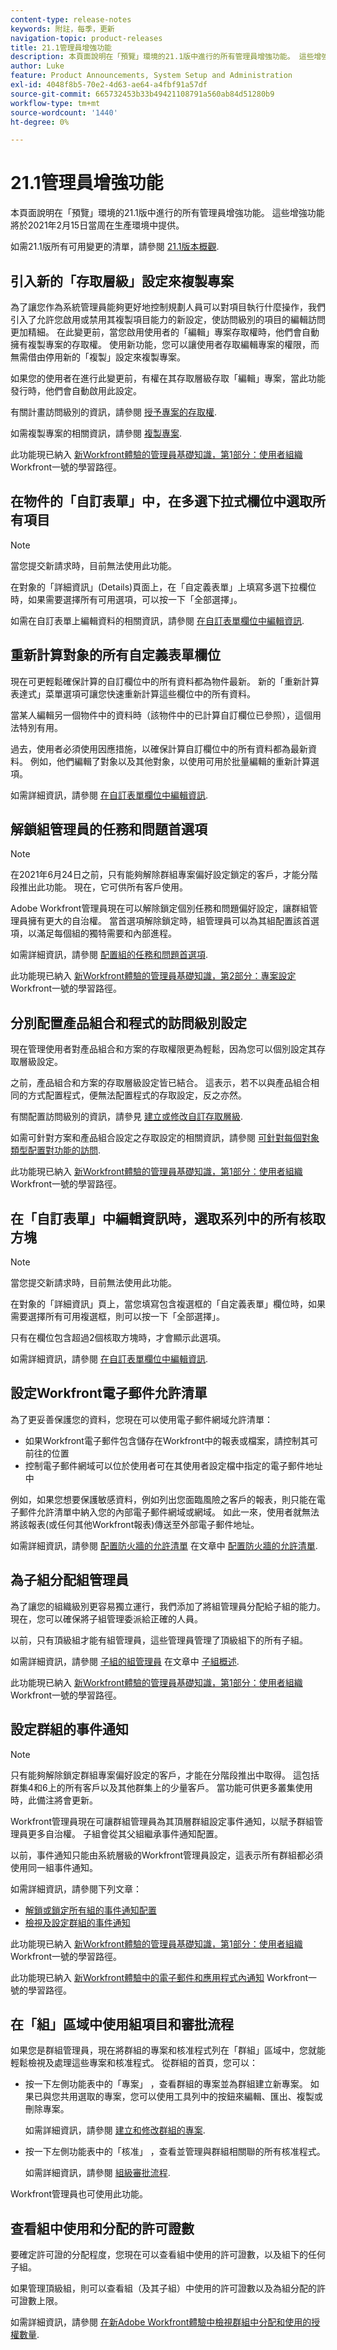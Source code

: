 ```yaml
---
content-type: release-notes
keywords: 附註，每季，更新
navigation-topic: product-releases
title: 21.1管理員增強功能
description: 本頁面說明在「預覽」環境的21.1版中進行的所有管理員增強功能。 這些增強功能將於2021年2月15日當周在生產環境中提供。
author: Luke
feature: Product Announcements, System Setup and Administration
exl-id: 4048f8b5-70e2-4d63-ae64-a4fbf91a57df
source-git-commit: 665732453b33b49421108791a560ab84d51280b9
workflow-type: tm+mt
source-wordcount: '1440'
ht-degree: 0%

---
```


# 21.1管理員增強功能

本頁面說明在「預覽」環境的21.1版中進行的所有管理員增強功能。 這些增強功能將於2021年2月15日當周在生產環境中提供。

如需21.1版所有可用變更的清單，請參閱 [21.1版本概觀](../../../product-announcements/product-releases/21.1-release-activity/21-1-release-overview.md).

## 引入新的「存取層級」設定來複製專案

為了讓您作為系統管理員能夠更好地控制規劃人員可以對項目執行什麼操作，我們引入了允許您啟用或禁用其複製項目能力的新設定，使訪問級別的項目的編輯訪問更加精細。 在此變更前，當您啟用使用者的「編輯」專案存取權時，他們會自動擁有複製專案的存取權。 使用新功能，您可以讓使用者存取編輯專案的權限，而無需借由停用新的「複製」設定來複製專案。

如果您的使用者在進行此變更前，有權在其存取層級存取「編輯」專案，當此功能發行時，他們會自動啟用此設定。

有關計畫訪問級別的資訊，請參閱 [授予專案的存取權](../../../administration-and-setup/add-users/configure-and-grant-access/grant-access-projects.md).

如需複製專案的相關資訊，請參閱 [複製專案](../../../manage-work/projects/manage-projects/copy-project.md).

此功能現已納入 [新Workfront體驗的管理員基礎知識，第1部分：使用者組織](https://one.workfront.com/s/learningpath3/administrator-fundamentals-in-the-new-workfront-experience-part-2-user-organizat-MCUPSLH2M2WBDTFI2VKSRE2BRGKY) Workfront一號的學習路徑。

## 在物件的「自訂表單」中，在多選下拉式欄位中選取所有項目

>[!NOTE]
>
>當您提交新請求時，目前無法使用此功能。

在對象的「詳細資訊」(Details)頁面上，在「自定義表單」上填寫多選下拉欄位時，如果需要選擇所有可用選項，可以按一下「全部選擇」。

如需在自訂表單上編輯資料的相關資訊，請參閱 [在自訂表單欄位中編輯資訊](../../../workfront-basics/work-with-custom-forms/edit-custom-forms.md).

## 重新計算對象的所有自定義表單欄位

現在可更輕鬆確保計算的自訂欄位中的所有資料都為物件最新。 新的「重新計算表達式」菜單選項可讓您快速重新計算這些欄位中的所有資料。

當某人編輯另一個物件中的資料時（該物件中的已計算自訂欄位已參照），這個用法特別有用。

過去，使用者必須使用因應措施，以確保計算自訂欄位中的所有資料都為最新資料。 例如，他們編輯了對象以及其他對象，以使用可用於批量編輯的重新計算選項。

如需詳細資訊，請參閱 [在自訂表單欄位中編輯資訊](../../../workfront-basics/work-with-custom-forms/edit-custom-forms.md).

## 解鎖組管理員的任務和問題首選項

>[!NOTE]
>
>在2021年6月24日之前，只有能夠解除群組專案偏好設定鎖定的客戶，才能分階段推出此功能。 現在，它可供所有客戶使用。

Adobe Workfront管理員現在可以解除鎖定個別任務和問題偏好設定，讓群組管理員擁有更大的自治權。 當首選項解除鎖定時，組管理員可以為其組配置該首選項，以滿足每個組的獨特需要和內部進程。

如需詳細資訊，請參閱 [配置組的任務和問題首選項](../../../administration-and-setup/manage-groups/create-and-manage-groups/configure-task-issue-preferences-group.md).

此功能現已納入 [新Workfront體驗的管理員基礎知識，第2部分：專案設定](https://one.workfront.com/s/learningpath3/administrator-fundamentals-in-the-new-workfront-experience-part-1-project-workfl-MCTBVZ3Q3J5RHNLIPPZPFSQRLKUY) Workfront一號的學習路徑。

## 分別配置產品組合和程式的訪問級別設定

現在管理使用者對產品組合和方案的存取權限更為輕鬆，因為您可以個別設定其存取層級設定。

之前，產品組合和方案的存取層級設定皆已結合。 這表示，若不以與產品組合相同的方式配置程式，便無法配置程式的存取設定，反之亦然。

有關配置訪問級別的資訊，請參見 [建立或修改自訂存取層級](../../../administration-and-setup/add-users/configure-and-grant-access/create-modify-access-levels.md).

如需可針對方案和產品組合設定之存取設定的相關資訊，請參閱 [可針對每個對象類型配置對功能的訪問](../../../administration-and-setup/add-users/access-levels-and-object-permissions/configurable-functionality-in-each-access-level-by-object-type.md).

此功能現已納入 [新Workfront體驗的管理員基礎知識，第1部分：使用者組織](https://one.workfront.com/s/learningpath3/administrator-fundamentals-in-the-new-workfront-experience-part-2-user-organizat-MCUPSLH2M2WBDTFI2VKSRE2BRGKY) Workfront一號的學習路徑。

## 在「自訂表單」中編輯資訊時，選取系列中的所有核取方塊

>[!NOTE]
>
>當您提交新請求時，目前無法使用此功能。

在對象的「詳細資訊」頁上，當您填寫包含複選框的「自定義表單」欄位時，如果需要選擇所有可用複選框，則可以按一下「全部選擇」。

只有在欄位包含超過2個核取方塊時，才會顯示此選項。

如需詳細資訊，請參閱 [在自訂表單欄位中編輯資訊](../../../workfront-basics/work-with-custom-forms/edit-custom-forms.md).

## 設定Workfront電子郵件允許清單

為了更妥善保護您的資料，您現在可以使用電子郵件網域允許清單：

* 如果Workfront電子郵件包含儲存在Workfront中的報表或檔案，請控制其可前往的位置
* 控制電子郵件網域可以位於使用者可在其使用者設定檔中指定的電子郵件地址中

例如，如果您想要保護敏感資料，例如列出您面臨風險之客戶的報表，則只能在電子郵件允許清單中納入您的內部電子郵件網域或網域。 如此一來，使用者就無法將該報表(或任何其他Workfront報表)傳送至外部電子郵件地址。

如需詳細資訊，請參閱 [配置防火牆的允許清單](../../../administration-and-setup/get-started-wf-administration/configure-your-firewall.md#configur) 在文章中 [配置防火牆的允許清單](../../../administration-and-setup/get-started-wf-administration/configure-your-firewall.md).

## 為子組分配組管理員

為了讓您的組織級別更容易獨立運行，我們添加了將組管理員分配給子組的能力。 現在，您可以確保將子組管理委派給正確的人員。

以前，只有頂級組才能有組管理員，這些管理員管理了頂級組下的所有子組。

如需詳細資訊，請參閱 [子組的組管理員](../../../administration-and-setup/manage-groups/groups-overview/subgroups.md#for) 在文章中 [子組概述](../../../administration-and-setup/manage-groups/groups-overview/subgroups.md).

此功能現已納入 [新Workfront體驗的管理員基礎知識，第1部分：使用者組織](https://one.workfront.com/s/learningpath3/administrator-fundamentals-in-the-new-workfront-experience-part-2-user-organizat-MCUPSLH2M2WBDTFI2VKSRE2BRGKY) Workfront一號的學習路徑。

## 設定群組的事件通知

>[!NOTE]
>
>只有能夠解除鎖定群組專案偏好設定的客戶，才能在分階段推出中取得。 這包括群集4和6上的所有客戶以及其他群集上的少量客戶。 當功能可供更多叢集使用時，此備注將會更新。

Workfront管理員現在可讓群組管理員為其頂層群組設定事件通知，以賦予群組管理員更多自治權。 子組會從其父組繼承事件通知配置。

以前，事件通知只能由系統層級的Workfront管理員設定，這表示所有群組都必須使用同一組事件通知。

如需詳細資訊，請參閱下列文章：

* [解鎖或鎖定所有組的事件通知配置](../../../administration-and-setup/manage-workfront/emails/unlock-configuration-of-event-notifications-for-groups.md)
* [檢視及設定群組的事件通知](../../../administration-and-setup/manage-groups/create-and-manage-groups/view-and-configure-event-notifications-group.md)

此功能現已納入 [新Workfront體驗的管理員基礎知識，第1部分：使用者組織](https://one.workfront.com/s/learningpath3/administrator-fundamentals-in-the-new-workfront-experience-part-2-user-organizat-MCUPSLH2M2WBDTFI2VKSRE2BRGKY) Workfront一號的學習路徑。

此功能現已納入 [新Workfront體驗中的電子郵件和應用程式內通知](https://one.workfront.com/s/learningpath3/administrator-fundamentals-in-the-new-workfront-experience-part-2-user-organizat-https://one.workfront.com/s/learningpath2/email-and-in-app-notifications-in-the-new-workfront-experience-MCDSDH3SRJ4ZGTJF5NJI64F4TW2U) Workfront一號的學習路徑。

## 在「組」區域中使用組項目和審批流程

如果您是群組管理員，現在將群組的專案和核准程式列在「群組」區域中，您就能輕鬆檢視及處理這些專案和核准程式。 從群組的首頁，您可以：

* 按一下左側功能表中的「專案」 ，查看群組的專案並為群組建立新專案。 如果已與您共用選取的專案，您可以使用工具列中的按鈕來編輯、匯出、複製或刪除專案。

   如需詳細資訊，請參閱 [建立和修改群組的專案](../../../administration-and-setup/manage-groups/work-with-group-objects/create-and-modify-a-groups-projects.md).

* 按一下左側功能表中的「核准」 ，查看並管理與群組相關聯的所有核准程式。

   如需詳細資訊，請參閱 [組級審批流程](../../../administration-and-setup/manage-groups/work-with-group-objects/create-and-modify-groups-approval-processes.md).

Workfront管理員也可使用此功能。

## 查看組中使用和分配的許可證數

要確定許可證的分配程度，您現在可以查看組中使用的許可證數，以及組下的任何子組。

如果管理頂級組，則可以查看組（及其子組）中使用的許可證數以及為組分配的許可證數上限。

如需詳細資訊，請參閱 [在新Adobe Workfront體驗中檢視群組中分配和使用的授權數量](../../../administration-and-setup/manage-groups/create-and-manage-groups/view-number-licenses-allocated-used-group.md).

